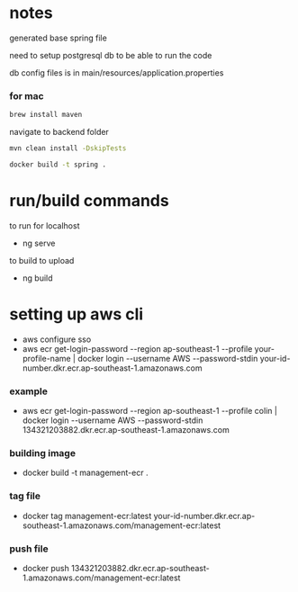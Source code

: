 # notes
generated base spring file

need to setup postgresql db to be able to run the code

db config files is in main/resources/application.properties

### for mac
```bash
brew install maven
```
navigate to backend folder
```bash
mvn clean install -DskipTests
```
```bash
docker build -t spring .
```

# run/build commands
to run for localhost
* ng serve

to build to upload
* ng build

# setting up aws cli
* aws configure sso
* aws ecr get-login-password --region ap-southeast-1 --profile your-profile-name | docker login --username AWS --password-stdin your-id-number.dkr.ecr.ap-southeast-1.amazonaws.com
### example
* aws ecr get-login-password --region ap-southeast-1 --profile colin | docker login --username AWS --password-stdin 134321203882.dkr.ecr.ap-southeast-1.amazonaws.com
### building image
* docker build -t management-ecr .
### tag file
* docker tag management-ecr:latest your-id-number.dkr.ecr.ap-southeast-1.amazonaws.com/management-ecr:latest
### push file
* docker push 134321203882.dkr.ecr.ap-southeast-1.amazonaws.com/management-ecr:latest
